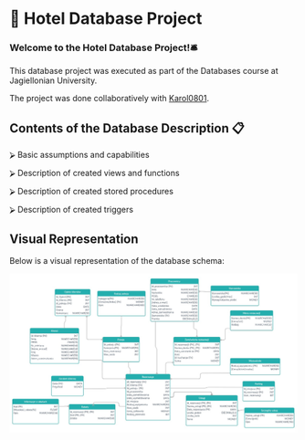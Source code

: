 # 🏨 Hotel Database Project

### Welcome to the Hotel Database Project!🛎️

This database project was executed as part of the Databases course at Jagiellonian University. 

The project was done collaboratively with <a href="https://github.com/Karol0801">Karol0801</a>.


## Contents of the Database Description 📋

⮚ Basic assumptions and capabilities

⮚ Description of created views and functions

⮚ Description of created stored procedures

⮚ Description of created triggers

## Visual Representation

Below is a visual representation of the database schema:

![Database Schema](Hotel_Database/ER_Diagram.jpg)
